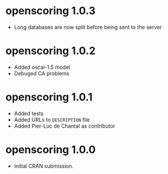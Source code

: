 # openscoring 1.0.3

* Long databases are now split before being sent to the server

# openscoring 1.0.2

* Added oscai-1.5 model
* Debuged CA problems

# openscoring 1.0.1

* Added tests
* Added URLs to `DESCRIPTION` file
* Added Pier-Luc de Chantal as contributor

# openscoring 1.0.0

* Initial CRAN submission.
